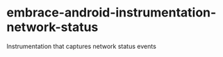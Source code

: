 # embrace-android-instrumentation-network-status

Instrumentation that captures network status events
